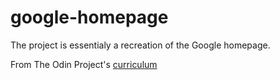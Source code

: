 # google-homepage

The project is essentialy a recreation of the Google homepage.

From The Odin Project's [curriculum](http://www.theodinproject.com/web-development-101/html-css)
